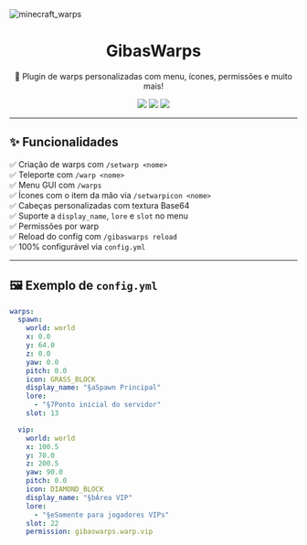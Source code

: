 ![minecraft_warps](https://github.com/user-attachments/assets/bfc85e9f-c586-42c0-bc31-1cb17cf68231)

<h1 align="center">GibasWarps</h1>
<p align="center">
  🧭 Plugin de warps personalizadas com menu, ícones, permissões e muito mais!
</p>

<p align="center">
  <img src="https://img.shields.io/badge/Minecraft-1.21%2B-blue?style=for-the-badge&logo=minecraft" />
  <img src="https://img.shields.io/badge/Java-21+-orange?style=for-the-badge&logo=openjdk" />
  <img src="https://img.shields.io/badge/API-Paper%20%2F%20Spigot-yellow?style=for-the-badge" />
</p>

---

## ✨ Funcionalidades

✅ Criação de warps com `/setwarp <nome>`  
✅ Teleporte com `/warp <nome>`  
✅ Menu GUI com `/warps`  
✅ Ícones com o item da mão via `/setwarpicon <nome>`  
✅ Cabeças personalizadas com textura Base64  
✅ Suporte a `display_name`, `lore` e `slot` no menu  
✅ Permissões por warp  
✅ Reload do config com `/gibaswarps reload`  
✅ 100% configurável via `config.yml`

---

## 🖼️ Exemplo de `config.yml`

```yaml
warps:
  spawn:
    world: world
    x: 0.0
    y: 64.0
    z: 0.0
    yaw: 0.0
    pitch: 0.0
    icon: GRASS_BLOCK
    display_name: "§aSpawn Principal"
    lore:
      - "§7Ponto inicial do servidor"
    slot: 13

  vip:
    world: world
    x: 100.5
    y: 70.0
    z: 200.5
    yaw: 90.0
    pitch: 0.0
    icon: DIAMOND_BLOCK
    display_name: "§bÁrea VIP"
    lore:
      - "§eSomente para jogadores VIPs"
    slot: 22
    permission: gibaswarps.warp.vip
